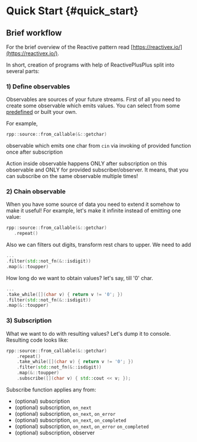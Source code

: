 # Quick Start {#quick_start}

## Brief workflow
For the brief overview of the Reactive pattern read [https://reactivex.io/](https://reactivex.io/). 

In short, creation of programs with help of ReactivePlusPlus split into several parts:

### 1) Define observables
Observables are sources of your future streams. First of all you need to create some observable which emits values. You can select from some [predefined](https://victimsnino.github.io/ReactivePlusPlus/docs/html/group__observables.html) or built your own.

For example, 
```cpp
rpp::source::from_callable(&::getchar)
```
observable which emits one char from `cin` via invoking of provided function once after subscription 

Action inside observable happens ONLY after subscription on this observable and ONLY for provided subscriber/observer. It means, that you can subscribe on the same observable multiple times!

### 2) Chain observable

When you have some source of data you need to extend it somehow to make it useful! For example, let's make it infinite instead of emitting one value:
```cpp
rpp::source::from_callable(&::getchar)
   .repeat()
```

Also we can filters out digits, transform rest chars to upper. We need to add

```cpp
...
.filter(std::not_fn(&::isdigit))
.map(&::toupper)
```
How long do we want to obtain values? let's say, till '0' char. 
```cpp
...
.take_while([](char v) { return v != '0'; })
.filter(std::not_fn(&::isdigit))
.map(&::toupper)
```

### 3) Subscription
What we want to do with resulting values? Let's dump it to console. Resulting code looks like:

```cpp
rpp::source::from_callable(&::getchar)
    .repeat()
    .take_while([](char v) { return v != '0'; })
    .filter(std::not_fn(&::isdigit))
    .map(&::toupper)
    .subscribe([](char v) { std::cout << v; });
```
Subscribe function applies any from:
- (optional) subscription
- (optional) subscription, `on_next`
- (optional) subscription, `on_next`, `on_error`
- (optional) subscription, `on_next`, `on_completed`
- (optional) subscription, `on_next`, `on_error`  `on_completed`
- (optional) subscription, observer
